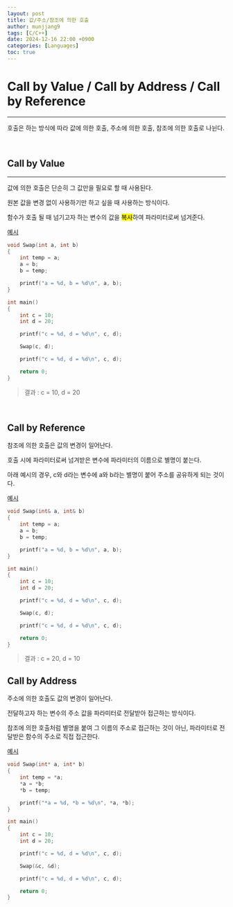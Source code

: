 ```yaml
---
layout: post
title: 값/주소/참조에 의한 호출
author: munjjang9
tags: [C/C++]
date: 2024-12-16 22:00 +0900
categories: [Languages]
toc: true
---
```


# Call by Value / Call by Address / Call by Reference
---

호출은 하는 방식에 따라 값에 의한 호출, 주소에 의한 호출, 참조에 의한 호출로 나뉜다.

<br>

## Call by Value
---

값에 의한 호출은 단순히 그 값만을 필요로 할 때 사용된다. 

원본 값을 변경 없이 사용하기만 하고 싶을 때 사용하는 방식이다.

함수가 호출 될 때 넘기고자 하는 변수의 값을 <mark>복사</mark>하여 파라미터로써 넘겨준다.

[예시](https://munjjang9.github.io/c/c++/c%23/2024/11/28/Swap/#%EC%9E%98%EB%AA%BB%EB%90%9C-%EC%98%88%EC%8B%9C-call-by-value)
```c
void Swap(int a, int b)
{
    int temp = a;
    a = b;
    b = temp;

    printf("a = %d, b = %d\n", a, b);
}

int main()
{
    int c = 10;
    int d = 20;

    printf("c = %d, d = %d\n", c, d);

    Swap(c, d);

    printf("c = %d, d = %d\n", c, d);

    return 0;
}
```

> 결과 : c = 10, d = 20

<br>

## Call by Reference

참조에 의한 호출은 값의 변경이 일어난다.

호출 시에 파라미터로써 넘겨받은 변수에 파라미터의 이름으로 별명이 붙는다.

아래 예시의 경우, c와 d라는 변수에 a와 b라는 별명이 붙어 주소를 공유하게 되는 것이다.

[예시](https://munjjang9.github.io/c/c++/c%23/2024/11/28/Swap/#%EC%98%88%EC%8B%9C-call-by-reference)
```c
void Swap(int& a, int& b)
{
    int temp = a;
    a = b;
    b = temp;

    printf("a = %d, b = %d\n", a, b);
}

int main()
{
    int c = 10;
    int d = 20;

    printf("c = %d, d = %d\n", c, d);

    Swap(c, d);

    printf("c = %d, d = %d\n", c, d);

    return 0;
}
```

> 결과 : c = 20, d = 10

## Call by Address

주소에 의한 호출도 값의 변경이 일어난다.

전달하고자 하는 변수의 주소 값을 파라미터로 전달받아 접근하는 방식이다.

참조에 의한 호출처럼 별명을 붙여 그 이름의 주소로 접근하는 것이 아닌, 파라미터로 전달받은 함수의 주소로 직접 접근한다.

[예시](https://munjjang9.github.io/c/c++/c%23/2024/11/28/Swap/#%EC%98%88%EC%8B%9C-call-by-address)
```c
void Swap(int* a, int* b)
{
	int temp = *a;
	*a = *b;
	*b = temp;

	printf("*a = %d, *b = %d\n", *a, *b);
}

int main()
{
	int c = 10;
	int d = 20;

	printf("c = %d, d = %d\n", c, d);

	Swap(&c, &d);

	printf("c = %d, d = %d\n", c, d);

	return 0;
}
```